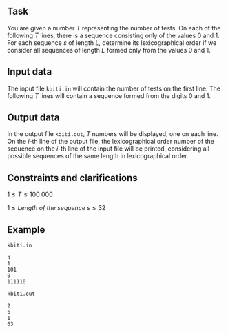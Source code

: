 ## Task

You are given a number $T$ representing the number of tests. On each of the following $T$ lines, there is a sequence consisting only of the values $0$ and $1$. For each sequence $s$ of length $L$, determine its lexicographical order if we consider all sequences of length $L$ formed only from the values $0$ and $1$.

## Input data

The input file `kbiti.in` will contain the number of tests on the first line. The following $T$ lines will contain a sequence formed from the digits $0$ and $1$.

## Output data

In the output file `kbiti.out`, $T$ numbers will be displayed, one on each line. On the $i$-th line of the output file, the lexicographical order number of the sequence on the $i$-th line of the input file will be printed, considering all possible sequences of the same length in lexicographical order.

## Constraints and clarifications

$1 \leq T \leq 100\ 000$

$1 \leq Length\ of\ the\ sequence\ s \leq 32$

## Example

`kbiti.in`
```
4
1
101 
0
111110
```

`kbiti.out`
```
2
6
1
63
```